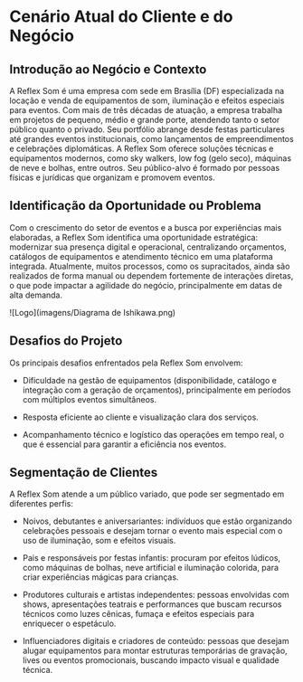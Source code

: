 # Cenário Atual do Cliente e do Negócio

## Introdução ao Negócio e Contexto

A Reflex Som é uma empresa com sede em Brasília (DF) especializada na locação e venda de equipamentos de som, iluminação e efeitos especiais para eventos. Com mais de três décadas de atuação, a empresa trabalha em projetos de pequeno, médio e grande porte, atendendo tanto o setor público quanto o privado. Seu portfólio abrange desde festas particulares até grandes eventos institucionais, como lançamentos de empreendimentos e celebrações diplomáticas. A Reflex Som oferece soluções técnicas e equipamentos modernos, como sky walkers, low fog (gelo seco), máquinas de neve e bolhas, entre outros. Seu público-alvo é formado por pessoas físicas e jurídicas que organizam e promovem eventos.

## Identificação da Oportunidade ou Problema

Com o crescimento do setor de eventos e a busca por experiências mais elaboradas, a Reflex Som identifica uma oportunidade estratégica: modernizar sua presença digital e operacional, centralizando orçamentos, catálogos de equipamentos e atendimento técnico em uma plataforma integrada. Atualmente, muitos processos, como os supracitados, ainda são realizados de forma manual ou dependem fortemente de interações diretas, o que pode impactar a agilidade do negócio, principalmente em datas de alta demanda.

![Logo](imagens/Diagrama de Ishikawa.png)

## Desafios do Projeto

Os principais desafios enfrentados pela Reflex Som envolvem:

- Dificuldade na gestão de equipamentos (disponibilidade, catálogo e integração com a geração de orçamentos), principalmente em períodos com múltiplos eventos simultâneos.


- Resposta eficiente ao cliente e visualização clara dos serviços.


- Acompanhamento técnico e logístico das operações em tempo real, o que é essencial para garantir a eficiência nos eventos.

## Segmentação de Clientes

A Reflex Som atende a um público variado, que pode ser segmentado em diferentes perfis:

- Noivos, debutantes e aniversariantes: indivíduos que estão organizando celebrações pessoais e desejam tornar o evento mais especial com o uso de iluminação, som e efeitos visuais.


- Pais e responsáveis por festas infantis: procuram por efeitos lúdicos, como máquinas de bolhas, neve artificial e iluminação colorida, para criar experiências mágicas para crianças.


- Produtores culturais e artistas independentes: pessoas envolvidas com shows, apresentações teatrais e performances que buscam recursos técnicos como luzes cênicas, fumaça e efeitos especiais para enriquecer o espetáculo.


- Influenciadores digitais e criadores de conteúdo: pessoas que desejam alugar equipamentos para montar estruturas temporárias de gravação, lives ou eventos promocionais, buscando impacto visual e qualidade técnica.
